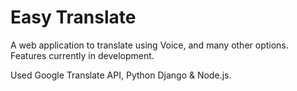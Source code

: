 # Easy Translate

A web application to translate using Voice, and many other options.
Features currently in development.

Used Google Translate API, Python Django & Node.js.

